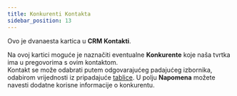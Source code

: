 ```yaml
---
title: Konkurenti Kontakta
sidebar_position: 13
---
```


Ovo je dvanaesta kartica u **CRM Kontakti**.

Na ovoj kartici moguće je naznačiti eventualne **Konkurente** koje naša tvrtka ima u pregovorima s ovim kontaktom.   
Kontakt se može odabrati putem odgovarajućeg padajućeg izbornika, odabirom vrijednosti iz pripadajuće [tablice](/docs/configurations/tables/crm/contacts/competitors).
U polju **Napomena** možete navesti dodatne korisne informacije o konkurentu.
